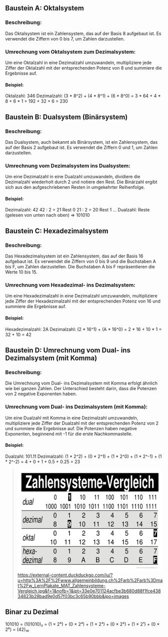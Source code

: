 ## Baustein A: Oktalsystem

### Beschreibung:
Das Oktalsystem ist ein Zahlensystem, das auf der Basis 8 aufgebaut ist. Es verwendet die Ziffern von 0 bis 7, um Zahlen darzustellen.

### Umrechnung vom Oktalsystem zum Dezimalsystem:
Um eine Oktalzahl in eine Dezimalzahl umzuwandeln, multipliziere jede Ziffer der Oktalzahl mit der entsprechenden Potenz von 8 und summiere die Ergebnisse auf.

#### Beispiel:
Oktalzahl: 346
Dezimalzahl: (3 * 8^2) + (4 * 8^1) + (6 * 8^0) = 3 * 64 + 4 * 8 + 6 * 1 = 192 + 32 + 6 = 230

## Baustein B: Dualsystem (Binärsystem)

### Beschreibung:
Das Dualsystem, auch bekannt als Binärsystem, ist ein Zahlensystem, das auf der Basis 2 aufgebaut ist. Es verwendet die Ziffern 0 und 1, um Zahlen darzustellen.

### Umrechnung vom Dezimalsystem ins Dualsystem:
Um eine Dezimalzahl in eine Dualzahl umzuwandeln, dividiere die Dezimalzahl wiederholt durch 2 und notiere den Rest. Die Binärzahl ergibt sich aus den aufgeschriebenen Resten in umgekehrter Reihenfolge.

#### Beispiel:
Dezimalzahl: 42
42 : 2 = 21 Rest 0
21 : 2 = 20 Rest 1
...
Dualzahl: Reste (gelesen von unten nach oben) => 101010

## Baustein C: Hexadezimalsystem

### Beschreibung:
Das Hexadezimalsystem ist ein Zahlensystem, das auf der Basis 16 aufgebaut ist. Es verwendet die Ziffern von 0 bis 9 und die Buchstaben A bis F, um Zahlen darzustellen. Die Buchstaben A bis F repräsentieren die Werte 10 bis 15.

### Umrechnung vom Hexadezimal- ins Dezimalsystem:
Um eine Hexadezimalzahl in eine Dezimalzahl umzuwandeln, multipliziere jede Ziffer der Hexadezimalzahl mit der entsprechenden Potenz von 16 und summiere die Ergebnisse auf.

#### Beispiel:
Hexadezimalzahl: 2A
Dezimalzahl: (2 * 16^1) + (A * 16^0) = 2 * 16 + 10 * 1 = 32 + 10 = 42

## Baustein D: Umrechnung vom Dual- ins Dezimalsystem (mit Komma)

### Beschreibung:
Die Umrechnung vom Dual- ins Dezimalsystem mit Komma erfolgt ähnlich wie bei ganzen Zahlen. Der Unterschied besteht darin, dass die Potenzen von 2 negative Exponenten haben.

### Umrechnung vom Dual- ins Dezimalsystem (mit Komma):
Um eine Dualzahl mit Komma in eine Dezimalzahl umzuwandeln, multipliziere jede Ziffer der Dualzahl mit der entsprechenden Potenz von 2 und summiere die Ergebnisse auf. Die Potenzen haben negative Exponenten, beginnend mit -1 für die erste Nachkommastelle.

#### Beispiel:
Dualzahl: 101.11
Dezimalzahl: (1 * 2^2) + (0 * 2^1) + (1 * 2^0) + (1 * 2^-1) + (1 * 2^-2) = 4 + 0 + 1 + 0.5 + 0.25 = 23


> ![](../../../_assets/Pasted%20image%2020230529160322.png)
> https://external-content.duckduckgo.com/iu/?u=http%3A%2F%2Fwww.allgemeinbildung.ch%2Farb%2Farb%3Dmat%2Fw_LernPlakate_MAT_Zahlensysteme-Vergleich.jpg&f=1&nofb=1&ipt=33e0e701124acfbe3b680d88f1fce43834823b28bad9e0d57f03bc3c65b90bbb&ipo=images


## Binar zu Dezimal
101010 = (101010)₂ = (1 × 2⁵) + (0 × 2⁴) + (1 × 2³) + (0 × 2²) + (1 × 2¹) + (0 × 2⁰) = (42)₁₀